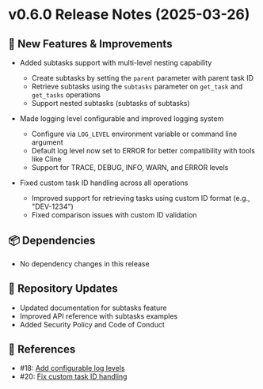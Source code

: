 # v0.6.0 Release Notes (2025-03-26)

## 🚀 New Features & Improvements

- Added subtasks support with multi-level nesting capability
  - Create subtasks by setting the `parent` parameter with parent task ID
  - Retrieve subtasks using the `subtasks` parameter on `get_task` and `get_tasks` operations
  - Support nested subtasks (subtasks of subtasks)

- Made logging level configurable and improved logging system
  - Configure via `LOG_LEVEL` environment variable or command line argument
  - Default log level now set to ERROR for better compatibility with tools like Cline
  - Support for TRACE, DEBUG, INFO, WARN, and ERROR levels

- Fixed custom task ID handling across all operations
  - Improved support for retrieving tasks using custom ID format (e.g., "DEV-1234")
  - Fixed comparison issues with custom ID validation

## 📦 Dependencies

- No dependency changes in this release

## 🔄 Repository Updates

- Updated documentation for subtasks feature
- Improved API reference with subtasks examples
- Added Security Policy and Code of Conduct

## 🔗 References

- #18: [Add configurable log levels](https://github.com/taazkareem/clickup-mcp-server/pull/18)
- #20: [Fix custom task ID handling](https://github.com/taazkareem/clickup-mcp-server/pull/20) 
